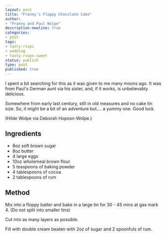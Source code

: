 ```yaml
---
layout: post
title: "Franny's Floppy Chocolate Cake"
author:
- "Franny and Paul Wolpe"
description-newline: true
categories:
- post
tags:
- tasty-rsvps
- wedding
- tasty-rsvps-sweet
status: publish
type: post
published: true
---
```


I spent a bit searching for this as it was given to me many moons ago. It was from Paul's German aunt via his sister, and, if it works, is unbelievably delicious.

Somewhere from early last century, still in old measures and no cake tin size. So, it might be a bit of an adventure but.... a yummy one. Good luck.

(Hilde Wolpe via Deborah Hopson-Wolpe.)

## Ingredients

* 8oz soft brown sugar
* 8oz butter
* 4 large eggs
* 10oz wholemeal brown flour
* 5 teaspoons of baking powder
* 4 tablespoons of cocoa
* 2 tablespoons of rum

## Method

Mix into a floppy batter and bake in a large tin for 30 - 45 mins at gas mark 4. (Do not split into smaller tins)

Cut into as many layers as possible.

Fill with double cream beaten with 2oz of sugar and 2 spoonfuls of rum.
